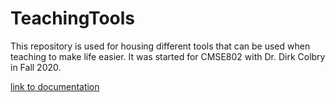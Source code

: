 # TeachingTools
This repository is used for housing different tools that can be used when teaching to make life easier. It was started for CMSE802 with Dr. Dirk Colbry in Fall 2020.

[link to documentation](TeachingTools)

